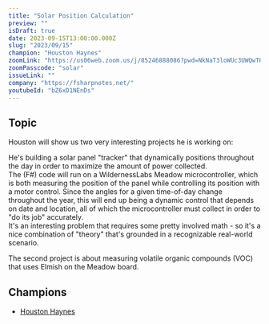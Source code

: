 ```yaml
---
title: "Solar Position Calculation"
preview: ""
isDraft: true
date: 2023-09-15T13:00:00.000Z
slug: "2023/09/15"
champion: "Houston Haynes"
zoomLink: "https://us06web.zoom.us/j/85246888086?pwd=NkNaT3loWUc3UWQwTHE1Z1czTWZnUT09"
zoomPasscode: "solar"
issueLink: ""
company: "https://fsharpnotes.net/"
youtubeId: "bZ6xD1NEnDs"
---
```


## Topic

Houston will show us two very interesting projects he is working on:

He's building a solar panel "tracker" that dynamically positions throughout the day in order to maximize the amount of power collected.  
The (F#) code will run on a WildernessLabs Meadow microcontroller, which is both measuring the position of the panel while controlling its position with a motor control. Since the angles for a given time-of-day change throughout the year, this will end up being a dynamic control that depends on date and location, all of which the microcontroller must collect in order to "do its job" accurately.  
It's an interesting problem that requires some pretty involved math - so it's a nice combination of "theory" that's grounded in a recognizable real-world scenario.

The second project is about measuring volatile organic compounds (VOC) that uses Elmish on the Meadow board. 

## Champions

- [Houston Haynes](https://github.com/houstonhaynes)
